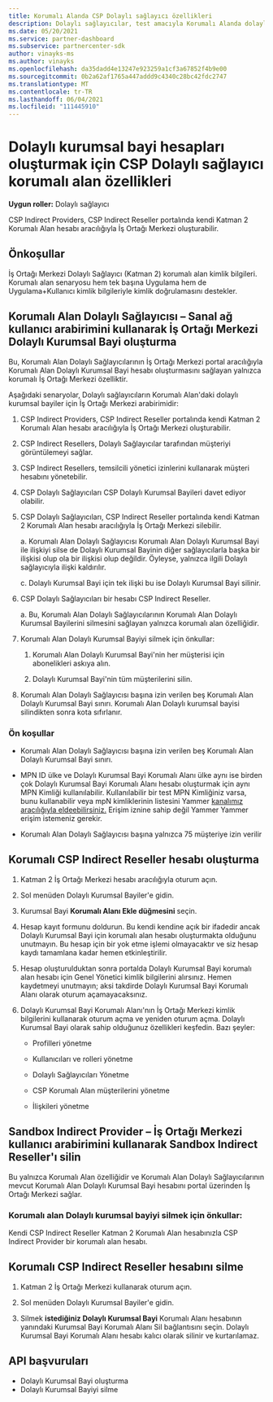 ```yaml
---
title: Korumalı Alanda CSP Dolaylı sağlayıcı özellikleri
description: Dolaylı sağlayıcılar, test amacıyla Korumalı Alanda dolaylı kurumsal bayiler oluşturabilir.
ms.date: 05/20/2021
ms.service: partner-dashboard
ms.subservice: partnercenter-sdk
author: vinayks-ms
ms.author: vinayks
ms.openlocfilehash: da35dadd4e13247e923259a1cf3a67852f4b9e00
ms.sourcegitcommit: 0b2a62af1765a447addd9c4340c28bc42fdc2747
ms.translationtype: MT
ms.contentlocale: tr-TR
ms.lasthandoff: 06/04/2021
ms.locfileid: "111445910"
---
```

# <a name="csp-indirect-provider-sandbox-capabilities-for-creating-indirect-reseller-accounts"></a>Dolaylı kurumsal bayi hesapları oluşturmak için CSP Dolaylı sağlayıcı korumalı alan özellikleri 

**Uygun roller:** Dolaylı sağlayıcı

CSP Indirect Providers, CSP Indirect Reseller portalında kendi Katman 2 Korumalı Alan hesabı aracılığıyla İş Ortağı Merkezi oluşturabilir.


## <a name="prerequisites"></a>Önkoşullar 

İş Ortağı Merkezi Dolaylı Sağlayıcı (Katman 2) korumalı alan kimlik bilgileri. Korumalı alan senaryosu hem tek başına Uygulama hem de Uygulama+Kullanıcı kimlik bilgileriyle kimlik doğrulamasını destekler. 
 

## <a name="sandbox-indirect-provider--create-sandbox-indirect-reseller-using-the-partner-center-user-interface"></a>Korumalı Alan Dolaylı Sağlayıcısı – Sanal ağ kullanıcı arabirimini kullanarak İş Ortağı Merkezi Dolaylı Kurumsal Bayi oluşturma 

 Bu, Korumalı Alan Dolaylı Sağlayıcılarının İş Ortağı Merkezi portal aracılığıyla Korumalı Alan Dolaylı Kurumsal Bayi hesabı oluşturmasını sağlayan yalnızca korumalı İş Ortağı Merkezi özelliktir.

Aşağıdaki senaryolar, Dolaylı sağlayıcıların Korumalı Alan'daki dolaylı kurumsal bayiler için İş Ortağı Merkezi arabirimidir: 

1. CSP Indirect Providers, CSP Indirect Reseller portalında kendi Katman 2 Korumalı Alan hesabı aracılığıyla İş Ortağı Merkezi oluşturabilir.
2. CSP Indirect Resellers, Dolaylı Sağlayıcılar tarafından müşteriyi görüntülemeyi sağlar. 

1. CSP Indirect Resellers, temsilcili yönetici izinlerini kullanarak müşteri hesabını yönetebilir.

1. CSP Dolaylı Sağlayıcıları CSP Dolaylı Kurumsal Bayileri davet ediyor olabilir.
 
1. CSP Dolaylı Sağlayıcıları, CSP Indirect Reseller portalında kendi Katman 2 Korumalı Alan hesabı aracılığıyla İş Ortağı Merkezi silebilir.

    a.  Korumalı Alan Dolaylı Sağlayıcısı Korumalı Alan Dolaylı Kurumsal Bayi ile ilişkiyi silse de Dolaylı Kurumsal Bayinin diğer sağlayıcılarla başka bir ilişkisi olup ola bir ilişkisi olup değildir. Öyleyse, yalnızca ilgili Dolaylı sağlayıcıyla ilişki kaldırılır.

    c. Dolaylı Kurumsal Bayi için tek ilişki bu ise Dolaylı Kurumsal Bayi silinir.

1. CSP Dolaylı Sağlayıcıları bir hesabı CSP Indirect Reseller.

    a. Bu, Korumalı Alan Dolaylı Sağlayıcılarının Korumalı Alan Dolaylı Kurumsal Bayilerini silmesini sağlayan yalnızca korumalı alan özelliğidir.
     
1. Korumalı Alan Dolaylı Kurumsal Bayiyi silmek için önkullar:

    1. Korumalı Alan Dolaylı Kurumsal Bayi'nin her müşterisi için abonelikleri askıya alın.

    1. Dolaylı Kurumsal Bayi'nin tüm müşterilerini silin.

1. Korumalı Alan Dolaylı Sağlayıcısı başına izin verilen beş Korumalı Alan Dolaylı Kurumsal Bayi sınırı. Korumalı Alan Dolaylı kurumsal bayisi silindikten sonra kota sıfırlanır.

### <a name="pre-requisites"></a>Ön koşullar

- Korumalı Alan Dolaylı Sağlayıcısı başına izin verilen beş Korumalı Alan Dolaylı Kurumsal Bayi sınırı. 

- MPN ID ülke ve Dolaylı Kurumsal Bayi Korumalı Alanı ülke aynı ise birden çok Dolaylı Kurumsal Bayi Korumalı Alanı hesabı oluşturmak için aynı MPN Kimliği kullanılabilir. Kullanılabilir bir test MPN Kimliğiniz varsa, bunu kullanabilir veya mpN kimliklerinin listesini Yammer [kanalımız aracılığıyla eldeebilirsiniz.]( https://www.yammer.com/cloudpartnercommunity/#/files/929991598080 ) Erişim iznine sahip değil Yammer Yammer erişim istemeniz gerekir.
 
- Korumalı Alan Dolaylı Sağlayıcısı başına yalnızca 75 müşteriye izin verilir

## <a name="create-csp-indirect-reseller-sandbox-account"></a>Korumalı CSP Indirect Reseller hesabı oluşturma

1. Katman 2 İş Ortağı Merkezi hesabı aracılığıyla oturum açın. 

2. Sol menüden Dolaylı Kurumsal Bayiler'e gidin. 

3. Kurumsal Bayi **Korumalı Alanı Ekle düğmesini** seçin. 

4. Hesap kayıt formunu doldurun. Bu kendi kendine açık bir ifadedir ancak Dolaylı Kurumsal Bayi için korumalı alan hesabı oluşturmakta olduğunu unutmayın. Bu hesap için bir yok etme işlemi olmayacaktır ve siz hesap kaydı tamamlana kadar hemen etkinleştirilir.  

5. Hesap oluşturulduktan sonra portalda Dolaylı Kurumsal Bayi korumalı alan hesabı için Genel Yönetici kimlik bilgilerini alırsınız. Hemen kaydetmeyi unutmayın; aksi takdirde Dolaylı Kurumsal Bayi Korumalı Alanı olarak oturum açamayacaksınız. 

6. Dolaylı Kurumsal Bayi Korumalı Alanı'nın İş Ortağı Merkezi kimlik bilgilerini kullanarak oturum açma ve yeniden oturum açma. Dolaylı Kurumsal Bayi olarak sahip olduğunuz özellikleri keşfedin. Bazı şeyler:  

    - Profilleri yönetme  

    - Kullanıcıları ve rolleri yönetme 

    - Dolaylı Sağlayıcıları Yönetme 

    - CSP Korumalı Alan müşterilerini yönetme 

    - İlişkileri yönetme
    
     
## <a name="sandbox-indirect-provider--delete-sandbox-indirect-reseller-using-the-partner-center-user-interface"></a>Sandbox Indirect Provider – İş Ortağı Merkezi kullanıcı arabirimini kullanarak Sandbox Indirect Reseller'ı silin

 Bu yalnızca Korumalı Alan özelliğidir ve Korumalı Alan Dolaylı Sağlayıcılarının mevcut Korumalı Alan Dolaylı Kurumsal Bayi hesabını portal üzerinden İş Ortağı Merkezi sağlar. 

### <a name="pre-requisites-to-delete-sandbox-indirect-reseller"></a>Korumalı alan Dolaylı kurumsal bayiyi silmek için önkullar:

Kendi CSP Indirect Reseller Katman 2 Korumalı Alan hesabınızla CSP Indirect Provider bir korumalı alan hesabı.  
 

## <a name="delete-csp-indirect-reseller-sandbox-account"></a>Korumalı CSP Indirect Reseller hesabını silme

1. Katman 2 İş Ortağı Merkezi kullanarak oturum açın. 

2. Sol menüden Dolaylı Kurumsal Bayiler'e gidin. 

3. Silmek **istediğiniz Dolaylı Kurumsal Bayi** Korumalı Alanı hesabının yanındaki Kurumsal Bayi Korumalı Alanı Sil bağlantısını seçin. Dolaylı Kurumsal Bayi Korumalı Alanı hesabı kalıcı olarak silinir ve kurtarılamaz. 

## <a name="api-references"></a>API başvuruları

- Dolaylı Kurumsal Bayi oluşturma 
- Dolaylı Kurumsal Bayiyi silme 

 

 